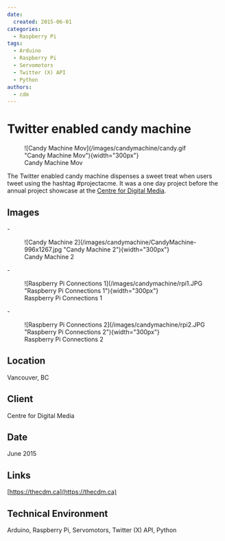 ```yaml
---
date:
  created: 2015-06-01
categories:
  - Raspberry Pi
tags:
  - Arduino
  - Raspberry Pi
  - Servomotors
  - Twitter (X) API
  - Python
authors:
  - cdm
---
```


# Twitter enabled candy machine

<figure markdown> ![Candy Machine Mov](/images/candymachine/candy.gif "Candy Machine Mov"){width="300px"} <figcaption>Candy Machine Mov</figcaption></figure>

The Twitter enabled candy machine dispenses a sweet treat when users tweet using the hashtag #projectacme. It was a one day project before the annual project showcase at the [Centre for Digital Media](thecdm.ca).

<!-- more -->

## Images

<div class="grid cards" markdown>
- <figure markdown> ![Candy Machine 2](/images/candymachine/CandyMachine-996x1267.jpg "Candy Machine 2"){width="300px"} <figcaption>Candy Machine 2</figcaption></figure>
- <figure markdown> ![Raspberry Pi Connections 1](/images/candymachine/rpi1.JPG "Raspberry Pi Connections 1"){width="300px"} <figcaption>Raspberry Pi Connections 1</figcaption></figure>  
- <figure markdown> ![Raspberry Pi Connections 2](/images/candymachine/rpi2.JPG "Raspberry Pi Connections 2"){width="300px"} <figcaption>Raspberry Pi Connections 2</figcaption></figure>  
</div>

## Location
Vancouver, BC

## Client
Centre for Digital Media

## Date
June 2015

## Links
[https://thecdm.ca](https://thecdm.ca)

## Technical Environment
Arduino, Raspberry Pi, Servomotors, Twitter (X) API, Python
